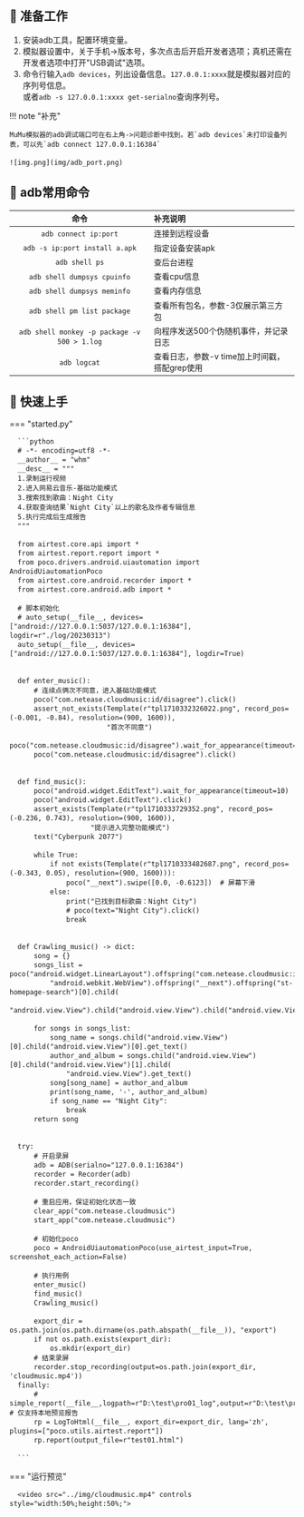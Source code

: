 ## 📌 准备工作

1. 安装adb工具，配置环境变量。
2. 模拟器设置中，关于手机->版本号，多次点击后开启开发者选项；真机还需在开发者选项中打开"USB调试"选项。
3. 命令行输入`adb devices`，列出设备信息。`127.0.0.1:xxxx`就是模拟器对应的序列号信息。  
   或者`adb -s 127.0.0.1:xxxx get-serialno`查询序列号。

!!! note "补充"

    MuMu模拟器的adb调试端口可在右上角->问题诊断中找到。若`adb devices`未打印设备列表，可以先`adb connect 127.0.0.1:16384`

    ![img.png](img/adb_port.png)

## 📌 adb常用命令

|                      命令                      | 补充说明                         |
|:--------------------------------------------:|:-----------------------------|
|            `adb connect ip:port`             | 连接到远程设备                      |
|        `adb -s ip:port install a.apk`        | 指定设备安装apk                    |
|                `adb shell ps`                | 查后台进程                        |
|         `adb shell dumpsys cpuinfo`          | 查看cpu信息                      |
|         `adb shell dumpsys meminfo`          | 查看内存信息                       |
|         `adb shell pm list package`          | 查看所有包名，参数-3仅展示第三方包           |
| `adb shell monkey -p package -v 500 > 1.log` | 向程序发送500个伪随机事件，并记录日志         |
|                 `adb logcat`                 | 查看日志，参数-v time加上时间戳，搭配grep使用 |


## 📌 快速上手

=== "started.py"

      ```python
      # -*- encoding=utf8 -*-
      __author__ = "whm"
      __desc__ = """
      1.录制运行视频
      2.进入网易云音乐-基础功能模式
      3.搜索找到歌曲：Night City
      4.获取查询结果`Night City`以上的歌名及作者专辑信息
      5.执行完成后生成报告
      """
      
      from airtest.core.api import *
      from airtest.report.report import *
      from poco.drivers.android.uiautomation import AndroidUiautomationPoco
      from airtest.core.android.recorder import *
      from airtest.core.android.adb import *
      
      # 脚本初始化
      # auto_setup(__file__, devices=["android://127.0.0.1:5037/127.0.0.1:16384"], logdir=r"./log/20230313")
      auto_setup(__file__, devices=["android://127.0.0.1:5037/127.0.0.1:16384"], logdir=True)
      
      
      def enter_music():
          # 连续点俩次不同意，进入基础功能模式
          poco("com.netease.cloudmusic:id/disagree").click()
          assert_not_exists(Template(r"tpl1710332326022.png", record_pos=(-0.001, -0.84), resolution=(900, 1600)),
                            "首次不同意")
          poco("com.netease.cloudmusic:id/disagree").wait_for_appearance(timeout=10)
          poco("com.netease.cloudmusic:id/disagree").click()
      
      
      def find_music():
          poco("android.widget.EditText").wait_for_appearance(timeout=10)
          poco("android.widget.EditText").click()
          assert_exists(Template(r"tpl1710333729352.png", record_pos=(-0.236, 0.743), resolution=(900, 1600)),
                        "提示进入完整功能模式")
          text("Cyberpunk 2077")
      
          while True:
              if not exists(Template(r"tpl1710333482687.png", record_pos=(-0.343, 0.05), resolution=(900, 1600))):
                  poco("__next").swipe([0.0, -0.6123])  # 屏幕下滑
              else:
                  print("已找到目标歌曲：Night City")
                  # poco(text="Night City").click()
                  break
      
      
      def Crawling_music() -> dict:
          song = {}
          songs_list = poco("android.widget.LinearLayout").offspring("com.netease.cloudmusic:id/main").child(
              "android.webkit.WebView").offspring("__next").offspring("st-homepage-search")[0].child(
              "android.view.View").child("android.view.View").child("android.view.View")
      
          for songs in songs_list:
              song_name = songs.child("android.view.View")[0].child("android.view.View")[0].get_text()
              author_and_album = songs.child("android.view.View")[0].child("android.view.View")[1].child(
                  "android.view.View").get_text()
              song[song_name] = author_and_album
              print(song_name, '-', author_and_album)
              if song_name == "Night City":
                  break
          return song
      
      
      try:
          # 开启录屏
          adb = ADB(serialno="127.0.0.1:16384")
          recorder = Recorder(adb)
          recorder.start_recording()
      
          # 重启应用，保证初始化状态一致
          clear_app("com.netease.cloudmusic")
          start_app("com.netease.cloudmusic")
      
          # 初始化poco
          poco = AndroidUiautomationPoco(use_airtest_input=True, screenshot_each_action=False)
      
          # 执行用例
          enter_music()
          find_music()
          Crawling_music()
      
          export_dir = os.path.join(os.path.dirname(os.path.abspath(__file__)), "export")
          if not os.path.exists(export_dir):
              os.mkdir(export_dir)
          # 结束录屏
          recorder.stop_recording(output=os.path.join(export_dir, 'cloudmusic.mp4'))
      finally:
          # simple_report(__file__,logpath=r"D:\test\pro01_log",output=r"D:\test\pro01_log\log.html")  # 仅支持本地预览报告
          rp = LogToHtml(__file__, export_dir=export_dir, lang='zh', plugins=["poco.utils.airtest.report"])
          rp.report(output_file=r"test01.html")
      
      ```

=== "运行预览"
   
      
      <video src="../img/cloudmusic.mp4" controls style="width:50%;height:50%;">